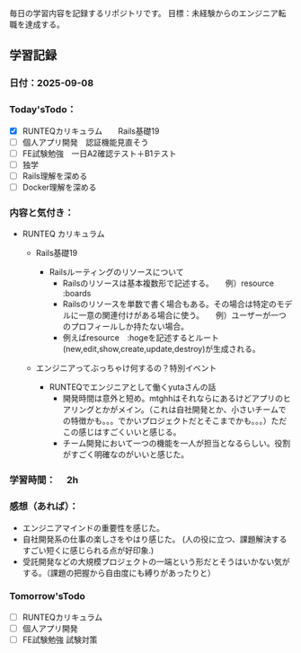 毎日の学習内容を記録するリポジトリです。
目標：未経験からのエンジニア転職を達成する。

## 学習記録
### 日付：2025-09-08
### Today'sTodo：
- [x] RUNTEQカリキュラム　　Rails基礎19
- [ ] 個人アプリ開発　認証機能見直そう
- [ ] FE試験勉強　一日A2確認テスト＋B1テスト
- [ ] 独学
- [ ] Rails理解を深める
- [ ] Docker理解を深める　
### 内容と気付き：
- RUNTEQ カリキュラム　
    - Rails基礎19
        - Railsルーティングのリソースについて
            - Railsのリソースは基本複数形で記述する。　　例）resource :boards
            - Railsのリソースを単数で書く場合もある。その場合は特定のモデルに一意の関連付けがある場合に使う。　　例）ユーザーが一つのプロフィールしか持たない場合。
            - 例えばresource　:hogeを記述するとルート(new,edit,show,create,update,destroy)が生成される。　　
    
    - エンジニアってぶっちゃけ何するの？特別イベント
        - RUNTEQでエンジニアとして働くyutaさんの話
            - 開発時間は意外と短め。mtghhはそれならにあるけどアプリのヒアリングとかがメイン。（これは自社開発とか、小さいチームでの特徴かも。。。でかいプロジェクトだとそこまでかも。。。）ただこの感じはすごくいいと感じる。
            - チーム開発において一つの機能を一人が担当となるらしい。役割がすごく明確なのがいいと感じた。

### 学習時間：　   2h
### 感想（あれば）：
- エンジニアマインドの重要性を感じた。
- 自社開発系の仕事の楽しさをやはり感じた。 (人の役に立つ、課題解決するすごい短くに感じられる点が好印象.)
- 受託開発などの大規模プロジェクトの一端という形だとそうはいかない気がする。（課題の把握から自由度にも縛りがあったりと）
### Tomorrow'sTodo
- [ ] RUNTEQカリキュラム
- [ ] 個人アプリ開発
- [ ] FE試験勉強 試験対策